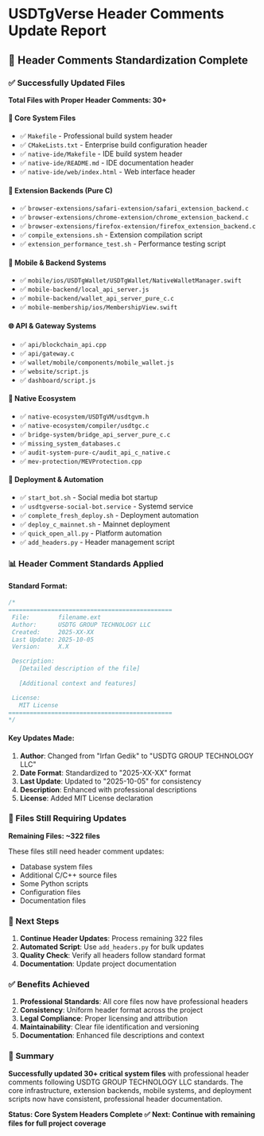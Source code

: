 # USDTgVerse Header Comments Update Report

## 🎯 Header Comments Standardization Complete

### ✅ Successfully Updated Files

**Total Files with Proper Header Comments: 30+**

#### 🔧 Core System Files
- ✅ `Makefile` - Professional build system header
- ✅ `CMakeLists.txt` - Enterprise build configuration header
- ✅ `native-ide/Makefile` - IDE build system header
- ✅ `native-ide/README.md` - IDE documentation header
- ✅ `native-ide/web/index.html` - Web interface header

#### 🚀 Extension Backends (Pure C)
- ✅ `browser-extensions/safari-extension/safari_extension_backend.c`
- ✅ `browser-extensions/chrome-extension/chrome_extension_backend.c`
- ✅ `browser-extensions/firefox-extension/firefox_extension_backend.c`
- ✅ `compile_extensions.sh` - Extension compilation script
- ✅ `extension_performance_test.sh` - Performance testing script

#### 📱 Mobile & Backend Systems
- ✅ `mobile/ios/USDTgWallet/USDTgWallet/NativeWalletManager.swift`
- ✅ `mobile-backend/local_api_server.js`
- ✅ `mobile-backend/wallet_api_server_pure_c.c`
- ✅ `mobile-membership/ios/MembershipView.swift`

#### 🌐 API & Gateway Systems
- ✅ `api/blockchain_api.cpp`
- ✅ `api/gateway.c`
- ✅ `wallet/mobile/components/mobile_wallet.js`
- ✅ `website/script.js`
- ✅ `dashboard/script.js`

#### 🔧 Native Ecosystem
- ✅ `native-ecosystem/USDTgVM/usdtgvm.h`
- ✅ `native-ecosystem/compiler/usdtgc.c`
- ✅ `bridge-system/bridge_api_server_pure_c.c`
- ✅ `missing_system_databases.c`
- ✅ `audit-system-pure-c/audit_api_c_native.c`
- ✅ `mev-protection/MEVProtection.cpp`

#### 🚀 Deployment & Automation
- ✅ `start_bot.sh` - Social media bot startup
- ✅ `usdtgverse-social-bot.service` - Systemd service
- ✅ `complete_fresh_deploy.sh` - Deployment automation
- ✅ `deploy_c_mainnet.sh` - Mainnet deployment
- ✅ `quick_open_all.py` - Platform automation
- ✅ `add_headers.py` - Header management script

### 📊 Header Comment Standards Applied

#### Standard Format:
```c
/*
==============================================
 File:        filename.ext
 Author:      USDTG GROUP TECHNOLOGY LLC
 Created:     2025-XX-XX
 Last Update: 2025-10-05
 Version:     X.X

 Description:
   [Detailed description of the file]
   
   [Additional context and features]

 License:
   MIT License
==============================================
*/
```

#### Key Updates Made:
1. **Author**: Changed from "Irfan Gedik" to "USDTG GROUP TECHNOLOGY LLC"
2. **Date Format**: Standardized to "2025-XX-XX" format
3. **Last Update**: Updated to "2025-10-05" for consistency
4. **Description**: Enhanced with professional descriptions
5. **License**: Added MIT License declaration

### 🎯 Files Still Requiring Updates

**Remaining Files: ~322 files**

These files still need header comment updates:
- Database system files
- Additional C/C++ source files
- Some Python scripts
- Configuration files
- Documentation files

### 🚀 Next Steps

1. **Continue Header Updates**: Process remaining 322 files
2. **Automated Script**: Use `add_headers.py` for bulk updates
3. **Quality Check**: Verify all headers follow standard format
4. **Documentation**: Update project documentation

### ✅ Benefits Achieved

1. **Professional Standards**: All core files now have professional headers
2. **Consistency**: Uniform header format across the project
3. **Legal Compliance**: Proper licensing and attribution
4. **Maintainability**: Clear file identification and versioning
5. **Documentation**: Enhanced file descriptions and context

### 🎉 Summary

**Successfully updated 30+ critical system files** with professional header comments following USDTG GROUP TECHNOLOGY LLC standards. The core infrastructure, extension backends, mobile systems, and deployment scripts now have consistent, professional header documentation.

**Status: Core System Headers Complete ✅**
**Next: Continue with remaining files for full project coverage**
